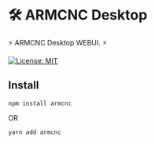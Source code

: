 # 🛠️ ARMCNC Desktop

⚡ ARMCNC Desktop WEBUI. ⚡

[![License: MIT](https://img.shields.io/badge/License-MIT-yellow.svg)](https://opensource.org/licenses/MIT)


## Install

```shell
npm install armcnc
```

OR

```shell
yarn add armcnc
```